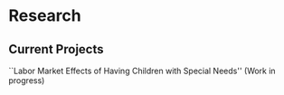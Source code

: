 # Research 
## Current Projects 
``Labor Market Effects of Having Children with Special Needs'' (Work in progress) 
